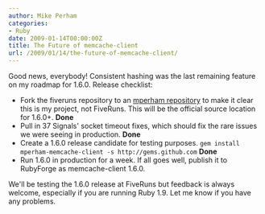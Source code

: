 ```yaml
---
author: Mike Perham
categories:
- Ruby
date: 2009-01-14T00:00:00Z
title: The Future of memcache-client
url: /2009/01/14/the-future-of-memcache-client/
---
```


Good news, everybody! Consistent hashing was the last remaining feature on my roadmap for 1.6.0. Release checklist:

*   Fork the fiveruns repository to an [mperham repository][1] to make it clear this is my project, not FiveRuns. This will be the official source location for 1.6.0+. **Done**
*   Pull in 37 Signals' socket timeout fixes, which should fix the rare issues we were seeing in production. **Done**
*   Create a 1.6.0 release candidate for testing purposes. `gem install mperham-memcache-client -s http://gems.github.com` **Done**
*   Run 1.6.0 in production for a week. If all goes well, publish it to RubyForge as memcache-client 1.6.0.

We'll be testing the 1.6.0 release at FiveRuns but feedback is always welcome, especially if you are running Ruby 1.9. Let me know if you have any problems.

 [1]: http://github.com/mperham/memcache-client
